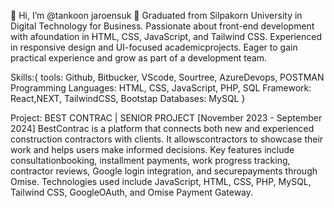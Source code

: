 👋 Hi, I’m @tankoon jaroensuk
👀 Graduated from Silpakorn University in Digital Technology for Business. Passionate about front-end development with afoundation in HTML, CSS, JavaScript, and Tailwind CSS. Experienced in responsive design and UI-focused academicprojects. Eager to gain practical experience and grow as part of a development team.

Skills:{
  tools: Github, Bitbucker, VScode, Sourtree, AzureDevops, POSTMAN
  Programming Languages: HTML, CSS, JavaScript, PHP, SQL
  Framework: React,NEXT, TailwindCSS, Bootstap
  Databases: MySQL 
  }

Project: BEST CONTRAC | SENIOR PROJECT [November 2023 - September 2024]
BestContrac is a platform that connects both new and experienced construction contractors with clients. It allowscontractors to showcase their work and helps users make informed decisions. Key features include consultationbooking, installment payments, work progress tracking, contractor reviews, Google login integration, and securepayments through Omise. Technologies used include JavaScript, HTML, CSS, PHP, MySQL, Tailwind CSS, GoogleOAuth, and Omise Payment Gateway.



